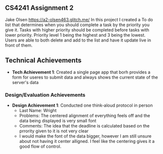
## CS4241 Assignment 2
Jake Olsen https://a2-olsen463.glitch.me/
In this project I created a To do list that determines when you should complete a task by the priority you give it. Tasks with higher priority should be completed before tasks with lower priority. Priority level 1 being the highest and 3 being the lowest. Users are able to both delete and add to the list and have it update live in front of them.

## Technical Achievements
- **Tech Achievement 1**: Created a single page app that borh provides a form for useres to submit data and always shows the current state of the server's data

### Design/Evaluation Achievements
- **Design Achievement 1**: Conducted one think-aloud protocol in person
    - Last Name: Wright
    - Problems: The centered alignment of everything feels off and the data being displayed is very small font
    - Comments: The idea that the deadline is calculated based on the prrority given to it is not very clear
    - I would make the font of the data bigger, however I am still unsure about not having it center alligned. I feel like the centering gives it a good flow of control.
